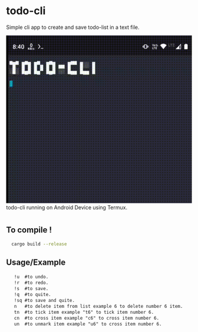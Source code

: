 # todo-cli
Simple cli app to create and save todo-list in a text file.

![](https://github.com/anuragRusty/todo-cli/blob/main/snapshot.gif)
todo-cli running on Android Device using Termux.

#
## To compile !

```bash
  cargo build --release
```
    
## Usage/Example
```
   !u  #to undo.
   !r  #to redo.
   !s  #to save.
   !q  #to quite.
   !sq #to save and quite.
   n   #to delete item from list example 6 to delete number 6 item.
   tn  #to tick item example "t6" to tick item number 6.
   cn  #to cross item example "c6" to cross item number 6.
   un  #to unmark item example "u6" to cross item number 6.
```



